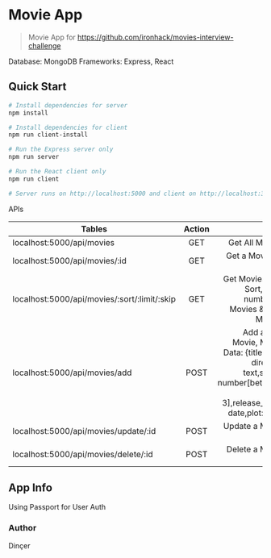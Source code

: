 # Movie App

> Movie App for https://github.com/ironhack/movies-interview-challenge

Database: MongoDB
Frameworks: Express, React

## Quick Start


```bash
# Install dependencies for server
npm install

# Install dependencies for client
npm run client-install

# Run the Express server only
npm run server

# Run the React client only
npm run client

# Server runs on http://localhost:5000 and client on http://localhost:3000
```

APIs

| Tables        | Action          | Desc  |
| ------------- |:-------------:| -----:|
| localhost:5000/api/movies      | GET | Get All Movies |
| localhost:5000/api/movies/:id      | GET      |   Get a Movie by Id |
| localhost:5000/api/movies/:sort/:limit/:skip | GET      |    Get Movies; Set Sort, Limit number of Movies & Skip Movies |
| localhost:5000/api/movies/add      | POST      |   Add a new Movie, Movie Data: {title: text, director: text,score: number[between 1-3],release_date: date,plot: text} |
| localhost:5000/api/movies/update/:id      | POST     |   Update a Movie by Id |
| localhost:5000/api/movies/delete/:id      | POST     |   Delete a Movie by Id |

## App Info
Using Passport for User Auth
### Author

Dinçer
